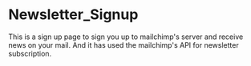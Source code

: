 # Newsletter_Signup
This is a sign up page to sign you up to mailchimp's server and receive news on your mail. And it has used the mailchimp's API for newsletter subscription.
